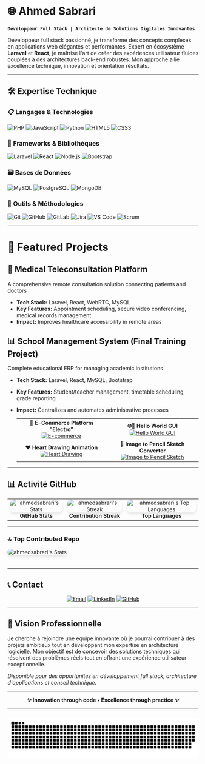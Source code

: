 # 🌐 Ahmed Sabrari  

**`Développeur Full Stack | Architecte de Solutions Digitales Innovantes`**

Développeur full stack passionné, je transforme des concepts complexes en applications web élégantes et performantes. Expert en écosystème **Laravel** et **React**, je maîtrise l'art de créer des expériences utilisateur fluides couplées à des architectures back-end robustes. Mon approche allie excellence technique, innovation et orientation résultats.

---

## 🛠️ **Expertise Technique**

### **📋 Langages & Technologies**
<div align="left">
  <img src="https://img.shields.io/badge/PHP-777BB4?style=for-the-badge&logo=php&logoColor=white" alt="PHP" />
  <img src="https://img.shields.io/badge/JavaScript-F7DF1E?style=for-the-badge&logo=javascript&logoColor=black" alt="JavaScript" />
  <img src="https://img.shields.io/badge/Python-3776AB?style=for-the-badge&logo=python&logoColor=white" alt="Python" />
  <img src="https://img.shields.io/badge/HTML5-E34F26?style=for-the-badge&logo=html5&logoColor=white" alt="HTML5" />
  <img src="https://img.shields.io/badge/CSS3-1572B6?style=for-the-badge&logo=css3&logoColor=white" alt="CSS3" />
</div>

### **🚀 Frameworks & Bibliothèques**
<div align="left">
  <img src="https://img.shields.io/badge/Laravel-FF2D20?style=for-the-badge&logo=laravel&logoColor=white" alt="Laravel" />
  <img src="https://img.shields.io/badge/React-20232A?style=for-the-badge&logo=react&logoColor=61DAFB" alt="React" />
  <img src="https://img.shields.io/badge/Node.js-339933?style=for-the-badge&logo=nodedotjs&logoColor=white" alt="Node.js" />
  <img src="https://img.shields.io/badge/Bootstrap-563D7C?style=for-the-badge&logo=bootstrap&logoColor=white" alt="Bootstrap" />
</div>

### **🗃️ Bases de Données**
<div align="left">
  <img src="https://img.shields.io/badge/MySQL-4479A1?style=for-the-badge&logo=mysql&logoColor=white" alt="MySQL" />
  <img src="https://img.shields.io/badge/PostgreSQL-4169E1?style=for-the-badge&logo=postgresql&logoColor=white" alt="PostgreSQL" />
  <img src="https://img.shields.io/badge/MongoDB-47A248?style=for-the-badge&logo=mongodb&logoColor=white" alt="MongoDB" />
</div>

### **🔧 Outils & Méthodologies**
<div align="left">
  <img src="https://img.shields.io/badge/Git-F05032?style=for-the-badge&logo=git&logoColor=white" alt="Git" />
  <img src="https://img.shields.io/badge/GitHub-181717?style=for-the-badge&logo=github&logoColor=white" alt="GitHub" />
  <img src="https://img.shields.io/badge/GitLab-FC6D26?style=for-the-badge&logo=gitlab&logoColor=white" alt="GitLab" />
  <img src="https://img.shields.io/badge/Jira-0052CC?style=for-the-badge&logo=jira&logoColor=white" alt="Jira" />
  <img src="https://img.shields.io/badge/VS_Code-007ACC?style=for-the-badge&logo=visual-studio-code&logoColor=white" alt="VS Code" />
  <img src="https://img.shields.io/badge/Scrum-6DB33F?style=for-the-badge&logo=scrumalliance&logoColor=white" alt="Scrum" />
</div>

---

# 🚀 Featured Projects

## 🏥 Medical Teleconsultation Platform
A comprehensive remote consultation solution connecting patients and doctors
- **Tech Stack:** Laravel, React, WebRTC, MySQL
- **Key Features:** Appointment scheduling, secure video conferencing, medical records management
- **Impact:** Improves healthcare accessibility in remote areas

## 📊 School Management System (Final Training Project)
Complete educational ERP for managing academic institutions
- **Tech Stack:** Laravel, React, MySQL, Bootstrap
- **Key Features:** Student/teacher management, timetable scheduling, grade reporting
- **Impact:** Centralizes and automates administrative processes

   <table>
     <tr>
       <td align="center">
         <strong>🛒 E-Commerce Platform "Electro"</strong><br>
         <a href="https://github.com/ahmedsabrari/E-commerce">
           <img src="https://github-readme-stats.vercel.app/api/pin/?username=ahmedsabrari&repo=E-commerce&show_owner=true&theme=radical" alt="E-commerce">
         </a>
       </td>
       <td align="center">
         <strong>🌐🐍 Hello World GUI</strong><br>
         <a href="https://github.com/ahmedsabrari/hello_world_gui">
           <img src="https://github-readme-stats.vercel.app/api/pin/?username=ahmedsabrari&repo=hello_world_gui&show_owner=true&theme=radical" alt="Hello World GUI">
         </a>
       </td>
     </tr>
     <tr>
       <td align="center">
         <strong>❤️ Heart Drawing Animation</strong><br>
         <a href="https://github.com/ahmedsabrari/heart-drawing">
           <img src="https://github-readme-stats.vercel.app/api/pin/?username=ahmedsabrari&repo=heart-drawing&show_owner=true&theme=radical" alt="Heart Drawing">
         </a>
       </td>
       <td align="center">
         <strong>🎨 Image to Pencil Sketch Converter</strong><br>
         <a href="https://github.com/ahmedsabrari/image-to-pencil-sketch">
           <img src="https://github-readme-stats.vercel.app/api/pin/?username=ahmedsabrari&repo=image-to-pencil-sketch&show_owner=true&theme=radical" alt="Image to Pencil Sketch">
         </a>
       </td>
     </tr>
   </table>

---

## 📊 **Activité GitHub**

  <table>
    <tr>
      <!-- GitHub Stats -->
      <td align="center">
        <img src="https://github-readme-stats.vercel.app/api?username=ahmedsabrari&theme=radical&show_icons=true&hide_border=false&count_private=false&include_all_commits=false" alt="ahmedsabrari's Stats" width="400" style="border-radius: 10px; box-shadow: 0 4px 8px rgba(0,0,0,0.1);">
        <br>
        <strong>GitHub Stats</strong>
      </td>
      <!-- GitHub Streak -->
      <td align="center">
        <img src="https://nirzak-streak-stats.vercel.app/?user=ahmedsabrari&theme=radical&hide_border=false" alt="ahmedsabrari's Streak" width="400" style="border-radius: 10px; box-shadow: 0 4px 8px rgba(0,0,0,0.1);">
        <br>
        <strong>Contribution Streak</strong>
      </td>
      <!-- Top Languages -->
      <td align="center">
        <img src="https://github-readme-stats.vercel.app/api/top-langs/?username=ahmedsabrari&theme=radical&hide_border=false&include_all_commits=false&count_private=false&layout=compact" alt="ahmedsabrari's Top Languages" width="400" style="border-radius: 10px; box-shadow: 0 4px 8px rgba(0,0,0,0.1);">
        <br>
        <strong>Top Languages</strong>
      </td>
    </tr>
  </table>

---

### 🔝 Top Contributed Repo

  <!-- GitHub Stats -->
  <img src="https://github-contributor-stats.vercel.app/api?username=ahmedsabrari&limit=5&theme=radical&combine_all_yearly_contributions=true" alt="ahmedsabrari's Stats" width="400" height="auto" style="border-radius: 10px; box-shadow: 0 4px 8px rgba(0,0,0,0.1); margin-bottom: 20px;">

---
## 📞 **Contact**

<div align="center">

[![Email](https://img.shields.io/badge/Email-sabrari.ahmed0@gmail.com-D14836?style=for-the-badge&logo=gmail&logoColor=white)](mailto:sabrari.ahmed0@gmail.com)
[![LinkedIn](https://img.shields.io/badge/LinkedIn-Ahmed_Sabrari-0077B5?style=for-the-badge&logo=linkedin&logoColor=white)](https://www.linkedin.com/in/ahmedsabrari)
[![GitHub](https://img.shields.io/badge/GitHub-ahmedsabrar-181717?style=for-the-badge&logo=github&logoColor=white)](https://github.com/ahmedsabrari)

</div>

---

## 🎯 **Vision Professionnelle**

Je cherche à rejoindre une équipe innovante où je pourrai contribuer à des projets ambitieux tout en développant mon expertise en architecture logicielle. Mon objectif est de concevoir des solutions techniques qui résolvent des problèmes réels tout en offrant une expérience utilisateur exceptionnelle.

*Disponible pour des opportunités en développement full stack, architecture d'applications et conseil technique.*

---

<div align="center">

**✨ Innovation through code • Excellence through practice ✨**

</div>

---

###

<img src="https://raw.githubusercontent.com/ahmedsabrari/ahmedsabrari/output/snake.svg" alt="Snake animation" />

###
